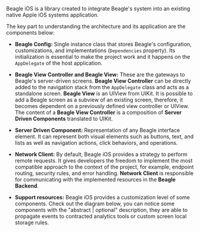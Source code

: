 Beagle iOS is a library created to integrate Beagle's system into an existing native Apple iOS systems application.

The key part to understanding the architecture and its application are the components below: 

* **Beagle Config:** Single instance class that stores Beagle's configuration, customizations, and implementations (`Dependencies` property). Its initialization is essential to make the project work and it happens on the `AppDelegate` of the host application.
* **Beagle View Controller and Beagle View:** These are the gateways to Beagle's server-driven screens. **Beagle View Controller** can be directly added to the navigation stack from the `AppDelegate` class and acts as a standalone screen. 
**Beagle View** is an UIView from UIKit. It is possible to add a Beagle screen as a subview of an existing screen, therefore, it becomes dependent on a previously defined view controller or UIView. 
The content of a **Beagle View Controller** is a composition of **Server Driven Components** translated to UIKit.

* **Server Driven Component:** Representation of any Beagle interface element. It can represent both visual elements such as buttons, text, and lists as well as navigation actions, click behaviors, and operations.

* **Network Client:** By default, Beagle iOS provides a strategy to perform remote requests. It gives developers the freedom to implement the most compatible approach to the context of the project, for example, endpoint routing, security rules, and error handling. **Network Client** is responsible for communicating with the implemented resources in the **Beagle Backend**.

* **Support resources:** Beagle iOS provides a customization level of some components. Check out the diagram below, you can notice some components with the "abstract | optional" description, they are able to propagate events to contracted analytics tools or custom screen local storage rules.